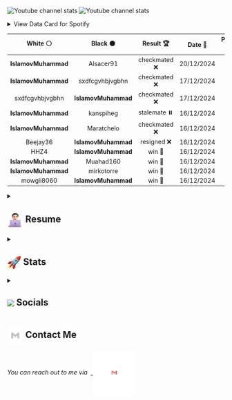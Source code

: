 ![Youtube channel stats](https://youtube-stats-card.vercel.app/api?channelid=UC6gSajTATNp4EBujVW1MuYg&theme=dark)
![Youtube channel stats](https://youtube-stats-card.vercel.app/api?channelid=UCDz_2M7ioJ_Cs85_PrSacpw&theme=dark)


<!--START_SECTION:waka-->
<!--END_SECTION:waka-->

  <details>
    <summary>View Data Card for Spotify</summary>
    <a href="https://data-card-for-spotify.herokuapp.com/card?user_id=31ziehm6apuzanaqu7v5y7ruzdsy">
      <img src="https://data-card-for-spotify.herokuapp.com/api/card?user_id=31ziehm6apuzanaqu7v5y7ruzdsy" alt="Data Card for Spotify">
    </a>
  </details>
</div>



<!--START_SECTION:chessStats-->
<!-- Automatically generated with https://github.com/Balastrong/chess-stats-action -->

| White ⚪ | Black ⚫ | Result 🏆 | Date 📅 | Position 🗺️ | Type 🕕 |
|:---:|:---:|:---:|:---:|:---:|:---:|
| **IslamovMuhammad** | Alsacer91 | checkmated ❌ | 20/12/2024 | <a href="http://www.ee.unb.ca/cgi-bin/tervo/fen.pl?select=8/pBp2pk1/6p1/2P1p3/4P1P1/5P2/P2q4/R4K1r w - -">Link</a> | Rapid |
| **IslamovMuhammad** | sxdfcgvhbjvgbhn | checkmated ❌ | 17/12/2024 | <a href="http://www.ee.unb.ca/cgi-bin/tervo/fen.pl?select=7N/p3k1pp/4b3/P2pKp2/3Pr3/8/8/8 w - -">Link</a> | Rapid |
| sxdfcgvhbjvgbhn | **IslamovMuhammad** | checkmated ❌ | 17/12/2024 | <a href="http://www.ee.unb.ca/cgi-bin/tervo/fen.pl?select=8/8/8/p7/P7/1B6/1PR1Q3/4k1K1 b - -">Link</a> | Rapid |
| **IslamovMuhammad** | kanspiheg | stalemate ⏸️ | 16/12/2024 | <a href="http://www.ee.unb.ca/cgi-bin/tervo/fen.pl?select=6k1/6p1/5p1p/1p1b3P/2q5/4K1p1/8/1n6 w - -">Link</a> | Rapid |
| **IslamovMuhammad** | Maratchelo | checkmated ❌ | 16/12/2024 | <a href="http://www.ee.unb.ca/cgi-bin/tervo/fen.pl?select=8/5pk1/R2p2p1/4p1q1/4P2K/3n3P/5Pr1/8 w - -">Link</a> | Rapid |
| Beejay36 | **IslamovMuhammad** | resigned ❌ | 16/12/2024 | <a href="http://www.ee.unb.ca/cgi-bin/tervo/fen.pl?select=8/2P5/p3p1k1/4P3/3p1P1R/P1P2K2/8/8 b - -">Link</a> | Rapid |
| HHZ4 | **IslamovMuhammad** | win 🥇 | 16/12/2024 | <a href="http://www.ee.unb.ca/cgi-bin/tervo/fen.pl?select=6k1/5p1p/R5p1/8/p1p1p2N/1bP1PPP1/1P4P1/2Kr4 w - -">Link</a> | Rapid |
| **IslamovMuhammad** | Muahad160 | win 🥇 | 16/12/2024 | <a href="http://www.ee.unb.ca/cgi-bin/tervo/fen.pl?select=r4rk1/pb3ppp/2Nbp3/1N1p3n/P4B2/8/1PP2PPP/R2Q1RK1 b - -">Link</a> | Rapid |
| **IslamovMuhammad** | mirkotorre | win 🥇 | 16/12/2024 | <a href="http://www.ee.unb.ca/cgi-bin/tervo/fen.pl?select=r1bqkbnr/ppp2Qpp/2np4/4p3/2B1P3/8/PPPP1PPP/RNB1K1NR b KQkq -">Link</a> | Rapid |
| mowgli8060 | **IslamovMuhammad** | win 🥇 | 16/12/2024 | <a href="http://www.ee.unb.ca/cgi-bin/tervo/fen.pl?select=r3r2k/pppb2pp/5p2/2q4N/P7/2P2PP1/1P6/R4K1R w - -">Link</a> | Rapid |

<!--END_SECTION:chessStats-->

<details>
 <summary><h2> <img align="center" src="https://github.com/IslamovCem/IslamovCem/blob/readME/icons/about.png" width="37" /> Resume</h2></summary>
 
 <details>
  <summary><h4> <img align="center" src="https://github.com/IslamovCem/IslamovCem/blob/readME/icons/academics.gif"  width="29"/> Academics</h2></summary>

  <span><img src="https://img.shields.io/badge/BTECH-DTU_ECE'24-1877F2?style=for-the-badge"></span>
  <span><img src="https://img.shields.io/badge/GPA-9.45/10.0-EFEEE9?style=for-the-badge"></span>
  
</details>
 <details>
  <summary><h4> <img align="center" src="https://github.com/IslamovCem/IslamovCem/blob/readME/icons/experience.gif"  width="29"/> Experience</h2></summary>

- **Frontend Developer Intern** at Magpie XYZ (Remote) | Jan 2024 - May 2024
  - Integrated Cakepie, Magpie, Eigenpie pages, facilitating deposits exceeding $800 million.
  - Enhanced data accuracy by 30% through seamless integration of smart contracts into the front-end.
  - Improved UI loading speed and mobile responsiveness, reducing user-reported bugs by 20%.

- **Content Strategist - MERN Stack Intern** at TestBook (Remote) | Oct 2022 - Nov 2022
  - Enhanced interactive coursework modules for data structures and web development, increasing student engagement by 30%.
  - Mentored over 100 students in DSA & Web Development, significantly improving their technical proficiency.

- **Content Writer Intern** at Toppr Learning Inc (Remote) | Jul 2021 - Oct 2021
  - Transformed JEE Mathematics learning for over 10 batches by designing innovative visual-based presentations and solutions.
</details>
  
<details>
  <summary><h4> <img align="center" src="https://user-images.githubusercontent.com/74038190/216122041-518ac897-8d92-4c6b-9b3f-ca01dcaf38ee.png"  width="29"/> Coding Handles</h2></summary>

  [![LeetCode](https://img.shields.io/badge/LeetCode-000000?style=for-the-badge&logo=LeetCode&logoColor=#d16c06)](https://www.leetcode.com/binarysolver)
  [![Codeforces](https://img.shields.io/badge/Codeforces-445f9d?style=for-the-badge&logo=Codeforces&logoColor=white)](https://codeforces.com/profile/binarysolver)
  [![GeeksForGeeks](https://img.shields.io/badge/GeeksforGeeks-gray?style=for-the-badge&logo=geeksforgeeks&logoColor=35914c)](https://auth.geeksforgeeks.org/user/IslamovCem31/practice)
  [![CodeChef](https://img.shields.io/badge/CodeChef-%23964B00.svg?style=for-the-badge&logo=CodeChef&logoColor=white)](https://www.codechef.com/users/IslamovCem)
  [![Hackerrank](https://img.shields.io/badge/-Hackerrank-2EC866?style=for-the-badge&logo=HackerRank&logoColor=white)](https://www.hackerrank.com/IslamovCem31?hr_r=1)
</details>


<details>
  <summary><h4> <img align="center" src="https://github.com/IslamovCem/IslamovCem/blob/readME/icons/techstack.gif"  width="29"/> Tech Stack</h2></summary>

  #### Languages
  ![C](https://img.shields.io/badge/c-%2300599C.svg?style=for-the-badge&logo=c&logoColor=white) 
  ![C++](https://img.shields.io/badge/c++-%2300599C.svg?style=for-the-badge&logo=c%2B%2B&logoColor=white)  
  ![Java](https://img.shields.io/badge/java-%23ED8B00.svg?style=for-the-badge&logo=java&logoColor=white) 
  ![JavaScript](https://img.shields.io/badge/javascript-%23323330.svg?style=for-the-badge&logo=javascript&logoColor=%23F7DF1E) 
  ![Typescript](https://img.shields.io/badge/TypeScript-007ACC?style=for-the-badge&logo=typescript&logoColor=white)
  ![Kotlin](https://img.shields.io/badge/kotlin-%230095D5.svg?style=for-the-badge&logo=kotlin&logoColor=white) 
  ![Python](https://img.shields.io/badge/python-3670A0?style=for-the-badge&logo=python&logoColor=ffdd54) 
  ![Markdown](https://img.shields.io/badge/markdown-%23000000.svg?style=for-the-badge&logo=markdown&logoColor=white) 
  ![CSS3](https://img.shields.io/badge/css3-%231572B6.svg?style=for-the-badge&logo=css3&logoColor=white) 
  ![HTML5](https://img.shields.io/badge/html5-%23E34F26.svg?style=for-the-badge&logo=html5&logoColor=white)

  #### Libraries/Frameworks
  ![Bootstrap](https://img.shields.io/badge/bootstrap-%23563D7C.svg?style=for-the-badge&logo=bootstrap&logoColor=white) 
  ![Django](https://img.shields.io/badge/django-%23092E20.svg?style=for-the-badge&logo=django&logoColor=white) 
  ![TailwindCSS](https://img.shields.io/badge/tailwindcss-%2338B2AC.svg?style=for-the-badge&logo=tailwind-css&logoColor=white) 
  ![Svelte](https://img.shields.io/badge/svelte-%23f1413d.svg?style=for-the-badge&logo=svelte&logoColor=white) 
  ![React](https://img.shields.io/badge/react-%2320232a.svg?style=for-the-badge&logo=react&logoColor=%2361DAFB) 
  ![ANDROID](https://img.shields.io/badge/android-%2320232a.svg?style=for-the-badge&logo=android&logoColor=%a4c639) 
  ![Next JS](https://img.shields.io/badge/Next-black?style=for-the-badge&logo=next.js&logoColor=white) 
  ![jQuery](https://img.shields.io/badge/jquery-%230769AD.svg?style=for-the-badge&logo=jquery&logoColor=white) 
  ![Express.js](https://img.shields.io/badge/threejs-black?style=for-the-badge&logo=three.js&logoColor=white) 
  ![Firebase](https://img.shields.io/badge/firebase-%23039BE5.svg?style=for-the-badge&logo=firebase) 
  ![MySQL](https://img.shields.io/badge/mysql-%2300f.svg?style=for-the-badge&logo=mysql&logoColor=white) 
  ![MongoDB](https://img.shields.io/badge/MongoDB-%234ea94b.svg?style=for-the-badge&logo=mongodb&logoColor=white) 
  ![SQLite](https://img.shields.io/badge/sqlite-%2307405e.svg?style=for-the-badge&logo=sqlite&logoColor=white)

  #### Deployment
  ![AWS](https://img.shields.io/badge/AWS-%23FF9900.svg?style=for-the-badge&logo=amazon-aws&logoColor=white) 
  ![Netlify](https://img.shields.io/badge/netlify-%23000000.svg?style=for-the-badge&logo=netlify&logoColor=#00C7B7) 
  ![Heroku](https://img.shields.io/badge/heroku-%23430098.svg?style=for-the-badge&logo=heroku&logoColor=white) 
  ![Vercel](https://img.shields.io/badge/vercel-%23000000.svg?style=for-the-badge&logo=vercel&logoColor=white) 

  #### Tools
  ![Arduino](https://img.shields.io/badge/-Arduino-00979D?style=for-the-badge&logo=Arduino&logoColor=white)
  ![Adobe Lightroom](https://img.shields.io/badge/Adobe%20Lightroom-31A8FF.svg?style=for-the-badge&logo=Adobe%20Lightroom&logoColor=white) 
  ![Adobe Photoshop](https://img.shields.io/badge/adobephotoshop-%2331A8FF.svg?style=for-the-badge&logo=adobephotoshop&logoColor=white) 
  ![Adobe Premiere Pro](https://img.shields.io/badge/Adobe%20Premiere%20Pro-9999FF.svg?style=for-the-badge&logo=Adobe%20Premiere%20Pro&logoColor=white) 
  ![Inkscape](https://img.shields.io/badge/Inkscape-e0e0e0?style=for-the-badge&logo=inkscape&logoColor=080A13) 
  ![Adobe InDesign](https://img.shields.io/badge/Adobe%20InDesign-EE3D8F?style=for-the-badge&logo=Adobe%20InDesign&logoColor=white) 
  ![Figma](https://img.shields.io/badge/figma-%23F24E1E.svg?style=for-the-badge&logo=figma&logoColor=white) 
  ![Notion](https://img.shields.io/badge/Notion-%23000000.svg?style=for-the-badge&logo=notion&logoColor=white)
</details>

<details>
  <summary><h4> <img align="center" src="https://github.com/IslamovCem/IslamovCem/blob/readME/icons/projects.gif"  width="29"/> Projects</h2></summary>

  #### <a href="https://github.com/IslamovCem/rm-whatsapp-bot">RMNotices</a>
  <span><img src="https://img.shields.io/badge/Node.js-%2343853D.svg?style=for-the-badge&logo=node.js&logoColor=white"> <img src="https://img.shields.io/badge/MongoDB-%234ea94b.svg?style=for-the-badge&logo=mongodb&logoColor=white"> <img src="https://img.shields.io/badge/Google_Cloud-4285F4?style=for-the-badge&logo=google-cloud&logoColor=white"> <img src="https://img.shields.io/badge/Python-3670A0?style=for-the-badge&logo=python&logoColor=ffdd54"></span>  
  - Implemented instant job alerts to notify users about new job opportunities, along with a **1-hour** reminder before the deadline for better organization and timely application submission. 
  - Accomplished a significant milestone of **500** daily users for RMNotices, surpassing initial projections aimed to add an extra **2,000** individuals to maximize user base potential. 
  - **Impact:** Maximized productivity by automating the notification process, eliminating manual monitoring and alerts, resulting in a **20%** reduction in Placement Coordinator’s workload.

  #### <a href="https://github.com/IslamovCem/Lumos-Bot">Lumos Bot</a>
  <span><img src="https://img.shields.io/badge/Node.js-%2343853D.svg?style=for-the-badge&logo=node.js&logoColor=white"> <img src="https://img.shields.io/badge/Amazon_AWS-232F3E?style=for-the-badge&logo=amazon-aws&logoColor=white"></span>  
  - Developed a Whatsapp bot with features like interactive Q&A, company suggestions, job listings, real-time news, contest/hackathon updates, downloading YouTube/Facebook video, and providing 18 additional functionalities.
  - Boosted the daily user experience of **200** to **300** individuals with Lumos Whatsapp Bot.
  - **Impact:** Transformed user experience by incorporating various features, resulting in a remarkable **40%** increase in user engagement and a **25%** growth in active participation.

#### <a href="https://github.com/IslamovCem/Google-AMD-Hackathon">Krishi Market</a>
  <span>
  <img src="https://img.shields.io/badge/Node.js-%2343853D.svg?style=for-the-badge&logo=node.js&logoColor=white"> 
    <img src="https://img.shields.io/badge/MongoDB-%234ea94b.svg?style=for-the-badge&logo=mongodb&logoColor=white"> 
    <img src="https://img.shields.io/badge/Tailwind_CSS-38B2AC?style=for-the-badge&logo=tailwind-css&logoColor=white"> 
    <img src="https://img.shields.io/badge/React-20232A?style=for-the-badge&logo=react&logoColor=61DAFB">
  <img src="https://img.shields.io/badge/Google_Cloud-4285F4?style=for-the-badge&logo=google-cloud&logoColor=white">
  </span>  
  
  - Innovated a web application which will reduce Farmers' dependency on Middlemen and help them sell their crops to retailers, wholesalers, and consumers at a better price. Not only this but this web app would help them to keep track of all their transactions.
  - **Impact:** Easy and Intuitive UI/UX which facilitated direct communication b/w farmers & consumers, with a secure Database and easy maintenance of all transaction records.
    
  #### <a href="https://github.com/IslamovCem/Face-flix">Face-Flix</a>
  <span><img src="https://img.shields.io/badge/Node.js-%2343853D.svg?style=for-the-badge&logo=node.js&logoColor=white"> <img src="https://img.shields.io/badge/MongoDB-%234ea94b.svg?style=for-the-badge&logo=mongodb&logoColor=white"> <img src="https://img.shields.io/badge/Bootstrap-%23563D7C.svg?style=for-the-badge&logo=bootstrap&logoColor=white"> <img src="https://img.shields.io/badge/Python-3670A0?style=for-the-badge&logo=python&logoColor=ffdd54"></span>  
  - Innovated a facial expression-based movie recommendation engine, amplifying user engagement by **30%** through personalized suggestions based on mood analysis.
  - **Impact:** Enhanced movie exploration, resulting in an increase in user satisfaction by **10%** to **30%**.

  #### <a href="https://github.com/IslamovCem/Medicine-Tracker">Medicine Tracker</a>
  <span><img src="https://img.shields.io/badge/Kotlin-%230095D5.svg?style=for-the-badge&logo=kotlin&logoColor=white"> <img src="https://img.shields.io/badge/SQLite-%2307405e.svg?style=for-the-badge&logo=sqlite&logoColor=white"></span>  
  - Integrated ordering medicines, facts, and quotes to lighten up the user, light/dark mode, with the future plan of integrating notification system and Calorie/BMI calculator.
</details>

</details>


<details>
  <summary><h2> <img align="center" src="https://github.com/IslamovCem/IslamovCem/blob/readME/icons/stats.gif"  width="32"/> Stats</h2></summary>

  ### Leetcode
  <div align="center">
  <a href="https://leetcode.com/binarysolver">
  <img height="316" src="https://leetcard.jacoblin.cool/binarysolver?theme=dark&font=Ubuntu&cache=14400&ext=contest&sheets=https://gist.githubusercontent.com/binarysolver/5e715e284c89cace8f5fa09f7fb930b8/raw/ec0be570f114124b1a2156a660d67baa0ab5639d/leetcode_stats_card.css" alt="Binary Solver Leetcode Stats"/>
  </a>
 </div>


  ### Codeforces
  <div align="center">
    <a href="https://codeforces.com/profile/binarysolver">
      <img height="316" src="https://codeforces-readme-stats.vercel.app/api/card?username=binarysolver&theme=github_dark&force_username=true&border_color=404040" alt="Binary Solver Codeforces Stats"/>
    </a>
  </div>
  
  ### GitHub
  <div align="center">

   ![](https://github-readme-stats.vercel.app/api?username=IslamovCem&theme=tokyonight&hide_border=false&include_all_commits=true&count_private=false)<br/>
   ![](https://github-readme-streak-stats.herokuapp.com/?user=IslamovCem&theme=tokyonight&hide_border=false)<br/>
   ![](https://github-readme-stats.vercel.app/api/top-langs/?username=IslamovCem&theme=tokyonight&hide_border=false&include_all_commits=true&count_private=false&layout=compact)<br/>
   ![](https://github-readme-activity-graph.vercel.app/graph?username=IslamovCem&theme=tokyo-night)

  </div>
</details>

<details>
  <summary><h2> <img align ='center' src='https://i.giphy.com/media/v1.Y2lkPTc5MGI3NjExaGtqdDdwN2oyNWJ4czlncHBkamJxaHcxYmVmcXY3a3I3MjRmYjBrbCZlcD12MV9pbnRlcm5hbF9naWZfYnlfaWQmY3Q9ZQ/kmUvauX8TMWg0OsqKW/giphy.gif' width ='37' /> Socials</h2></summary>

<div style="display: flex; flex-direction: column; justify-content: center; align-items: center; ">
  <a href="https://github.com/IslamovCem">
    <img align="center" src="https://github.com/IslamovCem/IslamovCem/blob/readME/icons/Github.gif" width="70"/>
  </a>
  <a href="https://linkedin.com/in/IslamovCem07">
    <img align="center" src="https://github.com/IslamovCem/IslamovCem/blob/readME/icons/Linkedin.gif" width="70"/>
  </a>
  <a href="https://www.quora.com/profile/Parth-Johri-6">
    <img align="center" src="https://github.com/IslamovCem/IslamovCem/blob/readME/icons/Quora.gif" width="70"/>
  </a>
</div>

  
</details>

## <img align="center" src="https://github.com/IslamovCem/IslamovCem/blob/readME/icons/Contact.gif"  width="37"/> Contact Me

<p> 
 <i>You can reach out to me via</i> 
&nbsp;<a href="mailto:contact.IslamovCem@gmail.com">
     <img align="center" src="https://github.com/IslamovCem/IslamovCem/blob/readME/icons/Gmail.gif"  width="100"/>
 </a>
</p>

